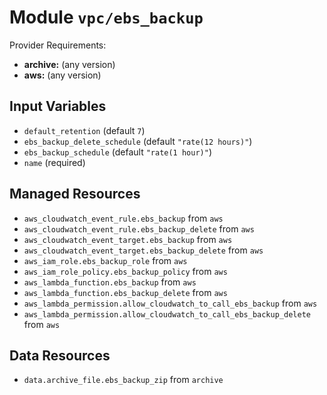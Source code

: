 
# Module `vpc/ebs_backup`

Provider Requirements:
* **archive:** (any version)
* **aws:** (any version)

## Input Variables
* `default_retention` (default `7`)
* `ebs_backup_delete_schedule` (default `"rate(12 hours)"`)
* `ebs_backup_schedule` (default `"rate(1 hour)"`)
* `name` (required)

## Managed Resources
* `aws_cloudwatch_event_rule.ebs_backup` from `aws`
* `aws_cloudwatch_event_rule.ebs_backup_delete` from `aws`
* `aws_cloudwatch_event_target.ebs_backup` from `aws`
* `aws_cloudwatch_event_target.ebs_backup_delete` from `aws`
* `aws_iam_role.ebs_backup_role` from `aws`
* `aws_iam_role_policy.ebs_backup_policy` from `aws`
* `aws_lambda_function.ebs_backup` from `aws`
* `aws_lambda_function.ebs_backup_delete` from `aws`
* `aws_lambda_permission.allow_cloudwatch_to_call_ebs_backup` from `aws`
* `aws_lambda_permission.allow_cloudwatch_to_call_ebs_backup_delete` from `aws`

## Data Resources
* `data.archive_file.ebs_backup_zip` from `archive`

